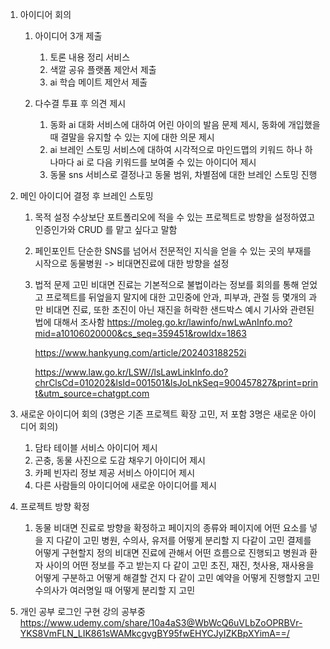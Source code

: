 1. 아이디어 회의
    1) 아이디어 3개 제출
        1. 토론 내용 정리 서비스
        2. 색깔 공유 플랫폼 제안서 제출
        3. ai 학습 메이트 제안서 제출

    2) 다수결 투표 후 의견 제시
        1. 동화 ai 대화 서비스에 대하여 어린 아이의 발음 문제 제시, 동화에 개입했을 때 결말을 유지할 수 있는 지에 대한 의문 제시
        2. ai 브레인 스토밍 서비스에 대하여
         시각적으로 마인드맵의 키워드 하나 하나마다 ai 로 다음 키워드를 보여줄 수 있는 아이디어 제시
        3. 동물 sns 서비스로 결정나고 동물 범위, 차별점에 대한 브레인 스토밍 진행

        
2. 메인 아이디어 결정 후 브레인 스토밍
    1) 목적 설정
        수상보단 포트폴리오에 적을 수 있는 프로젝트로 방향을 설정하였고
        인증인가와 CRUD 를 맡고 싶다고 말함
    2) 페인포인트
        단순한 SNS를 넘어서 전문적인 지식을 얻을 수 있는 곳의 부재를 시작으로
        동물병원 -> 비대면진료에 대한 방향을 설정
    3) 법적 문제 고민
        비대면 진료는 기본적으로 불법이라는 정보를 회의를 통해 얻었고 프로젝트를 뒤엎을지 말지에 대한 고민중에 
        안과, 피부과, 관절 등 몇개의 과만 비대면 진료, 또한 초진이 아닌 재진을 허락한 샌드박스 예시 기사와 관련된 법에 대해서 조사함
        https://moleg.go.kr/lawinfo/nwLwAnInfo.mo?mid=a10106020000&cs_seq=359451&rowIdx=1863

        https://www.hankyung.com/article/202403188252i


        https://www.law.go.kr/LSW//lsLawLinkInfo.do?chrClsCd=010202&lsId=001501&lsJoLnkSeq=900457827&print=print&utm_source=chatgpt.com


3. 새로운 아이디어 회의 (3명은 기존 프로젝트 확장 고민, 저 포함 3명은 새로운 아이디어 회의)

    1. 담타 테이블 서비스 아이디어 제시
    2. 곤충, 동물 사진으로 도감 채우기 아이디어 제시
    3. 카페 빈자리 정보 제공 서비스 아이디어 제시
    4. 다른 사람들의 아이디어에 새로운 아이디어를 제시

4. 프로젝트 방향 확정
    1. 동물 비대면 진료로 방향을 확정하고
        페이지의 종류와 페이지에 어떤 요소를 넣을 지 다같이 고민
        병원, 수의사, 유저를 어떻게 분리할 지 다같이 고민
        결제를 어떻게 구현할지 정의
        비대면 진료에 관해서 어떤 흐름으로 진행되고 
        병원과 환자 사이의 어떤 정보를 주고 받는지 다 같이 고민
        초진, 재진, 첫사용, 재사용을 어떻게 구분하고 어떻게 해결할 건지 다 같이 고민
        예약을 어떻게 진행할지 고민
        수의사가 여러명일 때 어떻게 분리할 지 고민


5. 개인 공부
 로그인 구현 강의 공부중
 https://www.udemy.com/share/10a4aS3@WbWcQ6uVLbZoOPRBVr-YKS8VmFLN_LIK861sWAMkcgvgBY95fwEHYCJyIZKBpXYimA==/